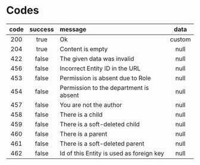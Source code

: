 # Codes
| code | success | message                                     | data   |
|:----:|:-------:|:--------------------------------------------|:------:|
| 200  | true    | Ok                                          | custom |
| 204  | true    | Content is empty                            | null   |
| 422  | false   | The given data was invalid                  | null   |
| 456  | false   | Incorrect Entity ID in the URL              | null   |
| 453  | false   | Permission is absent due to Role            | null   |
| 454  | false   | Permission to the department is absent      | null   |
| 457  | false   | You are not the author                      | null   |
| 458  | false   | There is a child                            | null   |
| 459  | false   | There is a soft-deleted child               | null   |
| 460  | false   | There is a parent                           | null   |
| 461  | false   | There is a soft-deleted parent              | null   |
|462   | false   | Id of this Entity is used as foreign key    | null   |
